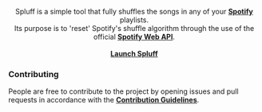 <p align='center'>
	Spluff is a simple tool that fully shuffles the songs in any of your <b><a href='https://www.spotify.com'>Spotify</a></b> playlists.
	<br>
	Its purpose is to 'reset' Spotify's shuffle algorithm through the use of the official <b><a href='https://developer.spotify.com/documentation/web-api'>Spotify Web API</a></b>.
	<br><br>
	<b><a href='https://spluff.maikdevries.com'>Launch Spluff</a></b>
</p>

### **Contributing**
People are free to contribute to the project by opening issues and pull requests in accordance with the **[Contribution Guidelines](https://github.com/maikdevries/Spluff/blob/main/.github/CONTRIBUTING.md)**.
